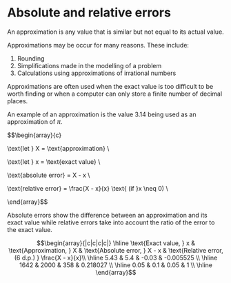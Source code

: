 # Absolute and relative errors

An approximation is any value that is similar but not equal to its actual value.

Approximations may be occur for many reasons. These include:

1. Rounding
2. Simplifications made in the modelling of a problem
3. Calculations using approximations of irrational numbers

Approximations are often used when the exact value is too difficult to be worth finding or when a computer can only store a finite number of decimal places.

An example of an approximation is the value 3.14 being used as an approximation of $\pi$.

$$\begin{array}{c}

\text{let } X = \text{approximation} \\

\text{let } x = \text{exact value} \\

\text{absolute error} = X - x \\

\text{relative error} = \frac{X - x}{x} \text{ (if }x \neq 0) \\

\end{array}$$

Absolute errors show the difference between an approximation and its exact value while relative errors take into account the ratio of the error to the exact value.

$$\begin{array}{|c|c|c|c|}
\hline
\text{Exact value, } x & \text{Approximation, } X & \text{Absolute error, } X - x & \text{Relative error, (6 d.p.) } \frac{X - x}{x}\\ \hline
5.43 & 5.4 & -0.03 & -0.005525 \\ \hline
1642 & 2000 & 358 & 0.218027 \\ \hline
0.05 & 0.1 & 0.05 & 1 \\ \hline
\end{array}$$
